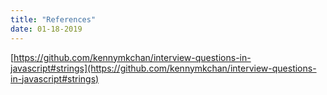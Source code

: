 ```yaml
---
title: "References"
date: 01-18-2019
---
```


[https://github.com/kennymkchan/interview-questions-in-javascript#strings](https://github.com/kennymkchan/interview-questions-in-javascript#strings)